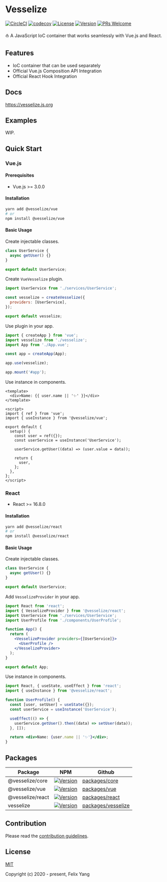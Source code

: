 # Vesselize

[![CircleCI](https://circleci.com/gh/vesselize/vesselize.svg?style=svg)](https://circleci.com/gh/vesselize/vesselize)
[![codecov](https://codecov.io/gh/vesselize/vesselize/branch/main/graph/badge.svg)](https://codecov.io/gh/vesselize/vesselize)
[![License](https://img.shields.io/github/license/vesselize/vesselize?style=flat-square)](https://www.npmjs.com/package/@vesselize/vesselize)
[![Version](https://img.shields.io/npm/v/@vesselize/core.svg)](https://github.com/vesselize/vesselize)
[![PRs Welcome](https://img.shields.io/badge/PRs-welcome-brightgreen.svg?style=flat-square)](https://github.com/vesselize/vesselize)

⛵ A JavaScript IoC container that works seamlessly with Vue.js and React.

## Features

- IoC container that can be used separately
- Official Vue.js Composition API Integration
- Official React Hook Integration

## Docs

<https://vesselize.js.org>

## Examples

WIP.

## Quick Start

### Vue.js

#### Prerequisites

- Vue.js >= 3.0.0

#### Installation

```bash
yarn add @vesselize/vue
# or
npm install @vesselize/vue
```

#### Basic Usage

Create injectable classes.

```js
class UserService {
  async getUser() {}
}

export default UserService;
```

Create `VueVesselize` plugin.

```js
import UserService from './services/UserService';

const vesselize = createVesselize({
  providers: [UserService],
});

export default vesselize;
```

Use plugin in your app.

```js
import { createApp } from 'vue';
import vesselize from './vesselize';
import App from './App.vue';

const app = createApp(App);

app.use(vesselize);

app.mount('#app');
```

Use instance in components.

```vue
<template>
  <div>Name: {{ user.name || '✨' }}</div>
</template>

<script>
import { ref } from 'vue';
import { useInstance } from '@vesselize/vue';

export default {
  setup() {
    const user = ref({});
    const userService = useInstance('UserService');

    userService.getUser((data) => (user.value = data));

    return {
      user,
    };
  },
};
</script>
```

### React

- React >= 16.8.0

#### Installation

```bash
yarn add @vesselize/react
# or
npm install @vesselize/react
```

#### Basic Usage

Create injectable classes.

```js
class UserService {
  async getUser() {}
}

export default UserService;
```

Add `VesselizeProvider` in your app.

```jsx
import React from 'react';
import { VesselizeProvider } from '@vesselize/react';
import UserService from './services/UserService';
import UserProfile from './components/UserProfile';

function App() {
  return (
    <VesselizeProvider providers={[UserService]}>
      <UserProfile />
    </VesselizeProvider>
  );
}

export default App;
```

Use instance in components.

```jsx
import React, { useState, useEffect } from 'react';
import { useInstance } from '@vesselize/react';

function UserProfile() {
  const [user, setUser] = useState({});
  const userService = useInstance('UserService');

  useEffect(() => {
    userService.getUser().then((data) => setUser(data));
  }, []);

  return <div>Name: {user.name || '✨'}</div>;
}
```

## Packages

| Package          | NPM                                            | Github                                 |
| ---------------- | ---------------------------------------------- | -------------------------------------- |
| @vesselize/core  | [![Version][core-version]][core-npm]           | [packages/core][core-github]           |
| @vesselize/vue   | [![Version][vue-version]][vue-npm]             | [packages/vue][vue-github]             |
| @vesselize/react | [![Version][react-version]][react-npm]         | [packages/react][react-github]         |
| vesselize        | [![Version][vesselize-version]][vesselize-npm] | [packages/vesselize][vesselize-github] |

[core-version]: https://img.shields.io/npm/v/@vesselize/core.svg
[core-npm]: https://www.npmjs.com/package/@vesselize/core
[core-github]: https://github.com/vesselize/vesselize/tree/develop/packages/core
[vue-version]: https://img.shields.io/npm/v/@vesselize/vue.svg
[vue-npm]: https://www.npmjs.com/package/@vesselize/vue
[vue-github]: https://github.com/vesselize/vesselize/tree/develop/packages/core
[react-version]: https://img.shields.io/npm/v/@vesselize/react.svg
[react-npm]: https://www.npmjs.com/package/@vesselize/react
[react-github]: https://github.com/vesselize/vesselize/tree/develop/packages/react
[vesselize-version]: https://img.shields.io/npm/v/vesselize.svg
[vesselize-npm]: https://www.npmjs.com/package/vesselize
[vesselize-github]: https://github.com/vesselize/vesselize/tree/develop/packages/vesselize

## Contribution

Please read the [contribution guidelines](./CONTRIBUTING).

## License

[MIT](http://opensource.org/licenses/MIT)

Copyright (c) 2020 - present, Felix Yang
